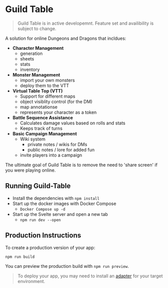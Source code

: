 # Guild Table

> Guild Table is in active developemnt. Feature set and availibility is subject to change.

A solution for online Dungeons and Dragons that incldues:

- **Character Management**
  - generation
  - sheets
  - stats
  - inventory
- **Monster Management**
  - import your own monsters
  - deploy them to the VTT
- **Virtual Table Top (VTT)**
  - Support for different maps
  - object visiblity control (for the DM)
  - map annotationse
  - represents your character as a token
- **Battle Sequence Assistance**
  - Calculates damage values based on rolls and stats
  - Keeps track of turns
- **Basic Campaign Management**
  - Wiki system
    - private notes / wikis for DMs
    - public notes / lore for added fun
  - invite players into a campaign

The ultimate goal of Guild Table is to remove the need to 'share screen' if you were playing online.

## Running Guild-Table

- Install the dependencies with `npm install`
- Start up the docker images with Docker Compose
  - `Docker Compose up -d`
- Start up the Svelte server and open a new tab
  - `npm run dev --open`

## Production Instructions

To create a production version of your app:

```bash
npm run build
```

You can preview the production build with `npm run preview`.

> To deploy your app, you may need to install an [adapter](https://svelte.dev/docs/kit/adapters) for your target environment.
